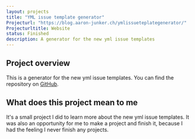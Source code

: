 ```yaml
---
layout: projects
title: "YML issue template generator"
Projecturl: "https://blog.aaron-junker.ch/ymlissueteplategenerator/"
Projecturltitle: Website
status: Finished
description: A generator for the new yml issue templates
---
```


## Project overview

This is a generator for the new yml issue templates. You can find the repository on [GitHub](https://github.com/Aaron-Junker/ymlissueteplategenerator). 

## What does this project mean to me

It's a small project I did to learn more about the new yml issue templates. It was also an opportunity for me to make a project and finish it, because I had the feeling I never finish any projects.
